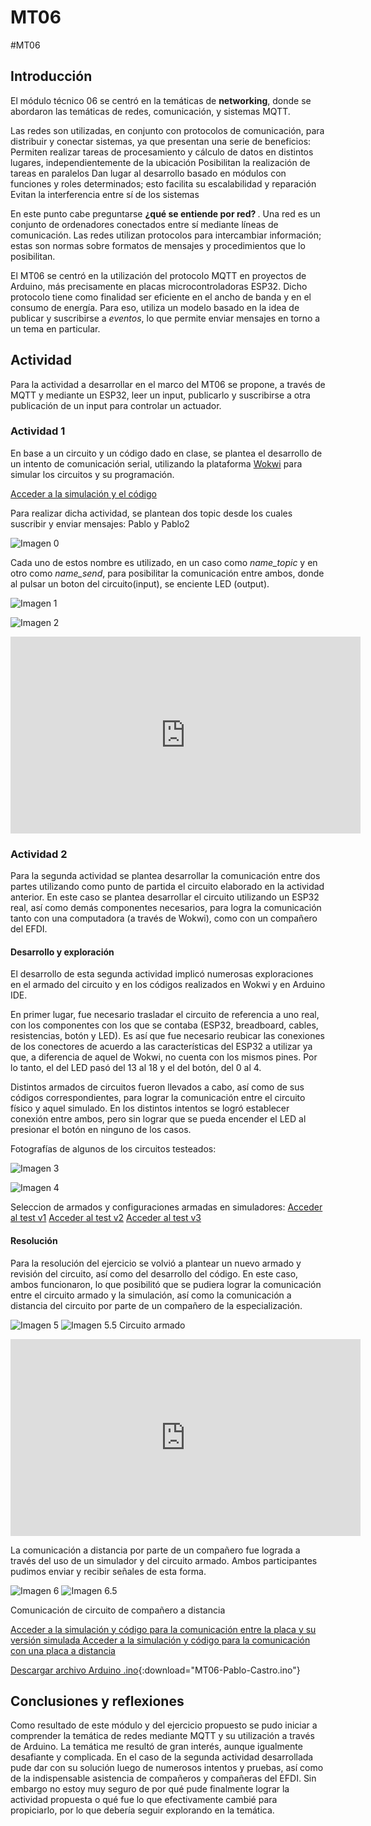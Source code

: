 # MT06
#MT06

## Introducción
El módulo técnico 06 se centró en la temáticas de <b>networking</b>, donde se abordaron las temáticas de redes, comunicación, y sistemas MQTT.

Las redes son utilizadas, en conjunto con protocolos de comunicación, para distribuir y conectar sistemas, ya que presentan una serie de beneficios:
Permiten realizar tareas de procesamiento y cálculo de datos en distintos lugares, independientemente de la ubicación
Posibilitan la realización de tareas en paralelos
Dan lugar al desarrollo basado en módulos con funciones y roles determinados; esto facilita su escalabilidad y reparación
Evitan la interferencia entre sí de los sistemas

En este punto cabe preguntarse  <b>¿qué se entiende por red? </b>. Una red es un conjunto de ordenadores conectados entre sí mediante líneas de comunicación. Las redes utilizan protocolos para intercambiar información; estas son normas sobre formatos de mensajes y procedimientos que lo posibilitan.

El MT06 se centró en la utilización del protocolo MQTT en proyectos de Arduino, más precisamente en placas microcontroladoras ESP32. Dicho protocolo tiene como finalidad ser eficiente en el ancho de banda y en el consumo de energía. Para eso, utiliza un modelo basado en la idea de publicar y suscribirse a <i>eventos</i>, lo que permite enviar mensajes en torno a un tema en particular.



## Actividad
Para la actividad a desarrollar en el marco del MT06 se propone, a través de MQTT y mediante un ESP32, leer un input, publicarlo y suscribirse a otra publicación de un input para controlar un actuador.


### Actividad 1
En base a un circuito y un código dado en clase, se plantea el desarrollo de un intento de comunicación serial, utilizando la plataforma [Wokwi](https://wokwi.com/) para simular los circuitos y su programación.

[Acceder a la simulación y el código](https://wokwi.com/projects/409416906012160001)

Para realizar dicha actividad, se plantean dos topic desde los cuales suscribir y enviar mensajes: Pablo y Pablo2

![Imagen 0](<../images/MT06/imagen 0.png>)

Cada uno de estos nombre es utilizado, en un caso como <i>name_topic</i> y en otro como <i>name_send</i>, para posibilitar la comunicación entre ambos, donde al pulsar un boton del circuito(input), se enciente LED (output).

![Imagen 1](<../images/MT06/Imagen 1.png>)

![Imagen 2](<../images/MT06/Imagen 2.png>)

<iframe width="560" height="315" src="https://www.youtube.com/embed/cMFzcDBYPjc?si=5px3ViJdj7c5fq2i" title="YouTube video player" frameborder="0" allow="accelerometer; autoplay; clipboard-write; encrypted-media; gyroscope; picture-in-picture; web-share" referrerpolicy="strict-origin-when-cross-origin" allowfullscreen></iframe>


### Actividad 2
Para la segunda actividad se plantea desarrollar la comunicación entre dos partes utilizando como punto de partida el circuito elaborado en la actividad anterior. En este caso se plantea desarrollar el circuito utilizando un ESP32 real, así como demás componentes necesarios, para logra la comunicación tanto con una computadora (a través de Wokwi), como con un compañero del EFDI.


#### Desarrollo y exploración
El desarrollo de esta segunda actividad implicó numerosas exploraciones en el armado del circuito y en los códigos realizados en Wokwi y en Arduino IDE. 

En primer lugar, fue necesario trasladar el circuito de referencia a uno real, con los componentes con los que se contaba (ESP32, breadboard, cables, resistencias, botón y LED). Es así que fue necesario reubicar las conexiones de los conectores de acuerdo a las características del ESP32 a utilizar ya que, a diferencia de aquel de Wokwi, no cuenta con los mismos pines.  Por lo tanto, el del LED pasó del 13 al 18 y el del botón, del 0 al 4.

Distintos armados de circuitos fueron llevados a cabo, así como de sus códigos correspondientes, para lograr la comunicación entre el circuito físico y aquel simulado. En los distintos intentos se logró establecer conexión entre ambos, pero sin lograr que se pueda encender el LED al presionar el botón en ninguno de los casos.

Fotografías de algunos de los circuitos testeados:

![Imagen 3](../images/MT06/3.jpg) 


![Imagen 4](../images/MT06/4.jpg)

Seleccion de armados y configuraciones armadas en simuladores:
[Acceder al test v1](https://wokwi.com/projects/409753943240655873)
[Acceder al test v2](https://wokwi.com/projects/409767867121657857)
[Acceder al test v3](https://wokwi.com/projects/409770897428862977)


#### Resolución
Para la resolución del ejercicio se volvió a plantear un nuevo armado y revisión del circuito, así como del desarrollo del código. En este caso, ambos funcionaron, lo que posibilitó que se pudiera lograr la comunicación entre el circuito armado y la simulación, así como la comunicación a distancia del circuito por parte de un compañero de la especialización. 

![Imagen 5](../images/MT06/5.jpg)
![Imagen 5.5](../images/MT06/5.5.jpg)
Circuito armado


<iframe width="560" height="315" src="https://www.youtube.com/embed/NwVk_733KyI?si=ay7aodej-xAnTjuI" title="YouTube video player" frameborder="0" allow="accelerometer; autoplay; clipboard-write; encrypted-media; gyroscope; picture-in-picture; web-share" referrerpolicy="strict-origin-when-cross-origin" allowfullscreen></iframe>



La comunicación a distancia por parte de un compañero fue lograda a través del uso de un simulador y del circuito armado. Ambos participantes pudimos enviar y recibir señales de esta forma.

![Imagen 6](../images/MT06/6.5.jpg) 
![Imagen 6.5](../images/MT06/6.jpg) 

Comunicación de circuito de compañero a distancia



[Acceder a la simulación y código para la comunicación entre la placa y su versión simulada ](https://wokwi.com/projects/409774221190537217)
[Acceder a la simulación y código para la comunicación con una placa a distancia](https://wokwi.com/projects/409774221190537217)

[Descargar archivo Arduino .ino](<../archivos linkeados/MT06/MT06.ino>){:download="MT06-Pablo-Castro.ino"}



## Conclusiones y reflexiones
Como resultado de este módulo y del ejercicio propuesto se pudo iniciar a comprender la temática de redes mediante MQTT y su utilización a través de Arduino. 
La temática me resultó de gran interés, aunque igualmente desafiante y complicada. En el caso de la segunda actividad desarrollada pude dar con su solución luego de numerosos intentos y pruebas, así como de la indispensable asistencia de compañeros y compañeras del EFDI. Sin embargo no estoy muy seguro de por qué pude finalmente lograr la actividad propuesta o qué fue lo que efectivamente cambié para propiciarlo, por lo que debería seguir explorando en la temática.

